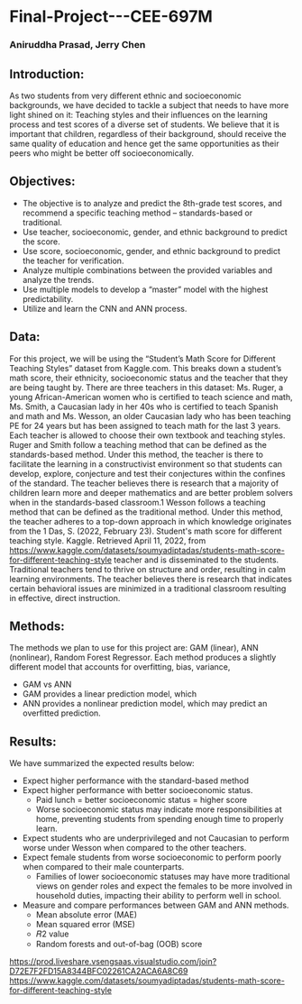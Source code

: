 # Final-Project---CEE-697M
### Aniruddha Prasad, Jerry Chen

## Introduction:


As two students from very different ethnic and socioeconomic backgrounds, we have decided to tackle a subject that needs to have more light shined on it: Teaching styles and their influences on the learning process and test scores of a diverse set of students.
We believe that it is important that children, regardless of their background, should receive the same quality of education and hence get the same opportunities as their peers who might be better off socioeconomically.

## Objectives:
- The objective is to analyze and predict the 8th-grade test scores, and recommend a specific teaching method – standards-based or traditional.
- Use teacher, socioeconomic, gender, and ethnic background to predict the score.
- Use score, socioeconomic, gender, and ethnic background to predict the teacher for verification.
- Analyze multiple combinations between the provided variables and analyze the trends.
- Use multiple models to develop a “master” model with the highest predictability.
- Utilize and learn the CNN and ANN process.

## Data:
For this project, we will be using the “Student’s Math Score for Different Teaching Styles” dataset from Kaggle.com. This breaks down a student’s math score, their ethnicity, socioeconomic status and the teacher that they are being taught by. There are three teachers in this dataset: Ms. Ruger, a young African-American women who is certified to teach science and math, Ms. Smith, a Caucasian lady in her 40s who is certified to teach Spanish and math and Ms. Wesson, an older Caucasian lady who has been teaching PE for 24 years but has been assigned to teach math for the last 3 years.
Each teacher is allowed to choose their own textbook and teaching styles.
Ruger and Smith follow a teaching method that can be defined as the standards-based method. Under this method, the teacher is there to facilitate the learning in a constructivist environment so that students can develop, explore, conjecture and test their conjectures within the confines of the standard. The teacher believes there is research that a majority of children learn more and deeper mathematics and are better problem solvers when in the standards-based classroom.1
Wesson follows a teaching method that can be defined as the traditional method. Under this method, the teacher adheres to a top-down approach in which knowledge originates from the
1 Das, S. (2022, February 23). Student's math score for different teaching style. Kaggle. Retrieved April 11, 2022, from https://www.kaggle.com/datasets/soumyadiptadas/students-math-score-for-different-teaching-style teacher and is disseminated to the students. Traditional teachers tend to thrive on structure and order, resulting in calm learning environments. The teacher believes there is research that indicates certain behavioral issues are minimized in a traditional classroom resulting in effective, direct instruction.

## Methods:

The methods we plan to use for this project are: GAM (linear), ANN (nonlinear), Random Forest Regressor.
Each method produces a slightly different model that accounts for overfitting, bias, variance,
- GAM vs ANN
- GAM provides a linear prediction model, which
- ANN provides a nonlinear prediction model, which may predict an overfitted prediction.

## Results:

We have summarized the expected results below:
- Expect higher performance with the standard-based method
- Expect higher performance with better socioeconomic status.
  - Paid lunch = better socioeconomic status = higher score
  - Worse socioeconomic status may indicate more responsibilities at home, preventing students from spending enough time to properly learn.
- Expect students who are underprivileged and not Caucasian to perform worse under Wesson when compared to the other teachers.
- Expect female students from worse socioeconomic to perform poorly when compared to their male counterparts.
  - Families of lower socioeconomic statuses may have more traditional views on gender roles and expect the females to be more involved in household duties, impacting their ability to perform well in school.
- Measure and compare performances between GAM and ANN methods.
  - Mean absolute error (MAE)
  - Mean squared error (MSE)
  - 𝑅2 value
  - Random forests and out-of-bag (OOB) score
 
https://prod.liveshare.vsengsaas.visualstudio.com/join?D72E7F2FD15A8344BFC02261CA2ACA6A8C69
https://www.kaggle.com/datasets/soumyadiptadas/students-math-score-for-different-teaching-style

